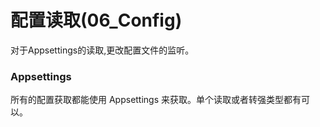 # 配置读取(06_Config)
对于Appsettings的读取,更改配置文件的监听。

### Appsettings
所有的配置获取都能使用 Appsettings 来获取。单个读取或者转强类型都有可以。
